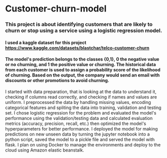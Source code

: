 # Customer-churn-model
### This project is about identifying customers that are likely to churn or stop using a service using a logistic regression model.

#### I used a kaggle dataset for this project https://www.kaggle.com/datasets/blastchar/telco-customer-churn 
#### The model's prediction belongs to the classes {0,1}, 0 the negative value or no churning, and 1 the positive value or churning. The historical data from each customer is used to assign a probability score of the likelihood of churning. Based on the output, the company would send an email with discounts or other promotions to avoid churning. 

I started with data preparation, that is looking at the data to understand it, checking if columns read correctly, and checking if names and values are uniform. I preprocessed the data by handling missing values, encoding categorical features and spliting the data into training, validation and testing set. I chose logistic regression for the problem and evaluated the model's performance using the validation/testing data and calculated evaluation metrics (accuracy, precision, recall, etc.) then optimized the model's hyperparameters for better performance. I deployed the model for making predictions on new unseen data by turning the jupyter notebook into a python script, saved the model to a pickle file and served the model with flask. I plan on using Docker to manage the environments and deploy to the cloud using Amazon elastic beanstalk. 
